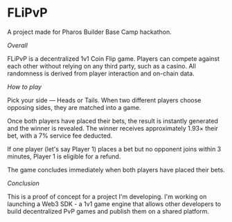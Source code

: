 # FLiPvP
A project made for Pharos Builder Base Camp hackathon.

*Overall*

FLiPvP is a decentralized 1v1 Coin Flip game. Players can compete against each other without relying on any third party, such as a casino. All randomness is derived from player interaction and on-chain data.

*How to play*

Pick your side — Heads or Tails. When two different players choose opposing sides, they are matched into a game.

Once both players have placed their bets, the result is instantly generated and the winner is revealed. The winner receives approximately 1.93× their bet, with a 7% service fee deducted.

If one player (let's say Player 1) places a bet but no opponent joins within 3 minutes, Player 1 is eligible for a refund.

The game concludes immediately when both players have placed their bets.

*Conclusion*

This is a proof of concept for a project I'm developing. I'm working on launching a Web3 SDK - a 1v1 game engine that allows other developers to build decentralized PvP games and publish them on a shared platform.
